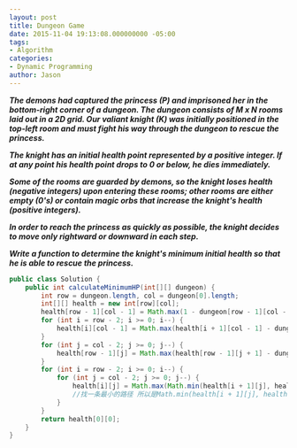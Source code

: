 ```yaml
---
layout: post
title: Dungeon Game
date: 2015-11-04 19:13:08.000000000 -05:00
tags:
- Algorithm
categories:
- Dynamic Programming
author: Jason
---
```

<p><strong><em>The demons had captured the princess (P) and imprisoned her in the bottom-right corner of a dungeon. The dungeon consists of M x N rooms laid out in a 2D grid. Our valiant knight (K) was initially positioned in the top-left room and must fight his way through the dungeon to rescue the princess.</p>

The knight has an initial health point represented by a positive integer. If at any point his health point drops to 0 or below, he dies immediately.</p>
Some of the rooms are guarded by demons, so the knight loses health (negative integers) upon entering these rooms; other rooms are either empty (0's) or contain magic orbs that increase the knight's health (positive integers).</p>
In order to reach the princess as quickly as possible, the knight decides to move only rightward or downward in each step.</p>
Write a function to determine the knight's minimum initial health so that he is able to rescue the princess.</em></strong></p>
``` java
public class Solution {
    public int calculateMinimumHP(int[][] dungeon) {
        int row = dungeon.length, col = dungeon[0].length;
        int[][] health = new int[row][col];
        health[row - 1][col - 1] = Math.max(1 - dungeon[row - 1][col - 1], 1);
        for (int i = row - 2; i >= 0; i--) {
            health[i][col - 1] = Math.max(health[i + 1][col - 1] - dungeon[i][col - 1], 1);
        }
        for (int j = col - 2; j >= 0; j--) {
            health[row - 1][j] = Math.max(health[row - 1][j + 1] - dungeon[row - 1][j], 1);
        }
        for (int i = row - 2; i >= 0; i--) {
            for (int j = col - 2; j >= 0; j--) {
                health[i][j] = Math.max(Math.min(health[i + 1][j], health[i][j + 1]) - dungeon[i][j], 1);
                //找一条最小的路径 所以是Math.min(health[i + 1][j], health[i][j + 1])
            }
        }
        return health[0][0];
    }
}
```
